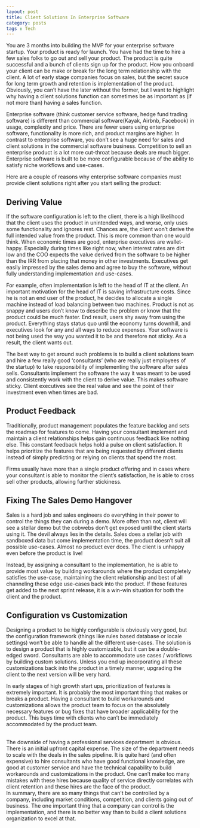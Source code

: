 ```yaml
---
layout: post
title: Client Solutions In Enterprise Software	
category: posts
tags : Tech
---
```


You are 3 months into building the MVP for your enterprise software startup. Your product is ready for launch. You have had the time to hire a few sales folks to go out and sell your product. The product is quite successful and a bunch of clients sign up for the product. How you onboard your client can be make or break for the long term relationship with the client. A lot of early stage companies focus on sales, but the secret sauce for long term growth and retention is implementation of the product. Obviously, you can’t have the later without the former, but I want to highlight why having a client solutions function can sometimes be as important as (if not more than) having a sales function.

Enterprise software (think customer service software, hedge fund trading software) is different than commercial software(Kayak, Airbnb, Facebook) in usage, complexity and price. There are fewer users using enterprise software, functionality is more rich, and product margins are higher. In contrast to enterprise software, you don’t see a huge need for sales and client solutions in the commercial software business. Competition to sell an enterprise product is a lot more cut-throat because deals are much bigger. Enterprise software is built to be more configurable because of the ability to satisfy niche workflows and use-cases.

Here are a couple of reasons why enterprise software companies must provide client solutions right after you start selling the product:

<h2>Deriving Value</h2>
If the software configuration is left to the client, there is a high likelihood that the client uses the product in unintended ways, and worse, only uses some functionality and ignores rest. Chances are, the client won’t derive the full intended value from the product. This is more common than one would think. When economic times are good, enterprise executives are wallet-happy. Especially during times like right now, when interest rates are dirt low and the COO expects the value derived from the software to be higher than the IRR from placing that money in other investments. Executives get easily impressed by the sales demo and agree to buy the software, without fully understanding implementation and use-cases.

For example, often implementation is left to the head of IT at the client. An important motivation for the head of IT is saving infrastructure costs. Since he is not an end user of the product, he decides to allocate a single machine instead of load balancing between two machines. Product is not as snappy and users don’t know to describe the problem or know that the product could be much faster. End result, users shy away from using the product. Everything stays status quo until the economy turns downhill, and executives look for any and all ways to reduce expenses. Your software is not being used the way you wanted it to be and therefore not sticky. As a result, the client wants out.

The best way to get around such problems is to build a client solutions team and hire a few really good ‘consultants’ (who are really just employees of the startup) to take responsibility of implementing the software after sales sells. Consultants implement the software the way it was meant to be used and consistently work with the client to derive value. This makes software sticky. Client executives see the real value and see the point of their investment even when times are bad.

<h2>Product Feedback</h2>

Traditionally, product management populates the feature backlog and sets the roadmap for features to come. Having your consultant implement and maintain a client relationships helps gain continuous feedback like nothing else. This constant feedback helps hold a pulse on client satisfaction. It helps prioritize the features that are being requested by different clients instead of simply predicting or relying on clients that spend the most.

Firms usually have more than a single product offering and in cases where your consultant is able to monitor the client’s satisfaction, he is able to cross sell other products, allowing further stickiness.
 
<h2>Fixing The Sales Demo Hangover </h2>	

Sales is a hard job and sales engineers do everything in their power to control the things they can during a demo. More often than not, client will see a stellar demo but the cobwebs don’t get exposed until the client starts using it. The devil always lies in the details. Sales does a stellar job with sandboxed data but come implementation time, the product doesn’t suit all possible use-cases. Almost no product ever does. The client is unhappy even before the product is live! 

Instead, by assigning a consultant to the implementation, he is able to provide most value by building workarounds where the product completely satisfies the use-case, maintaining the client relationship and best of all channeling these edge use-cases back into the product. If those features get added to the next sprint release, it is a win-win situation for both the client and the product.

<h2> Configuration vs Customization </h2>

Designing a product to be highly configurable is obviously very good, but the configuration framework (things like rules based database or locale settings) won’t be able to handle all the different use-cases. The solution is to design a product that is highly customizable, but it can be a double-edged sword. Consultants are able to accommodate use cases / workflows by building custom solutions. Unless you end up incorporating all these customizations back into the product in a timely manner, upgrading the client to the next version will be very hard.

In early stages of high growth start ups, prioritization of features is extremely important. It is probably the most important thing that makes or breaks a product. Having a consultant to build workarounds and customizations allows the product team to focus on the absolutely necessary features or bug fixes that have broader applicability for the product. This buys time with clients who can’t be immediately accommodated by the product team.


<br>
The downside of having a professional services department is obvious. There is an initial upfront capital expense. The size of the department needs to scale with the deals in the sales pipeline. It is quite hard (and often expensive) to hire consultants who have good functional knowledge, are good at customer service and have the technical capability to build workarounds and customizations in the product. One can’t make too many mistakes with these hires because quality of service directly correlates with client retention and these hires are the face of the product.

<br>
In summary, there are so many things that can’t be controlled by a company, including market conditions, competition, and clients going out of business. The one important thing that a company can control is the implementation, and there is no better way than to build a client solutions organization to excel at that.






